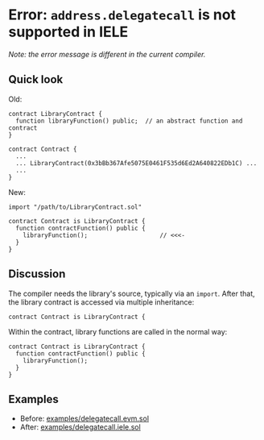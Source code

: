 # Error: `address.delegatecall` is not supported in IELE

*Note: the error message is different in the current compiler.*

## Quick look

Old: 
    
    contract LibraryContract {
      function libraryFunction() public;  // an abstract function and contract
    }
      
    contract Contract {
      ...
      ... LibraryContract(0x3bBb367Afe5075E0461F535d6Ed2A640822EDb1C) ...
      ...
    }

New:
    
    import "/path/to/LibraryContract.sol"

    contract Contract is LibraryContract {
      function contractFunction() public {
        libraryFunction();                    // <<<-
      }
    }
   
   
## Discussion

The compiler needs the library's source, typically via an
`import`. After that, the library contract is accessed via multiple
inheritance:


    contract Contract is LibraryContract {

Within the contract, library functions are called in the normal way:

    contract Contract is LibraryContract {
      function contractFunction() public {
        libraryFunction();
      }
    }
    

## Examples

* Before: [examples/delegatecall.evm.sol](examples/delegatecall.evm.sol)
* After: [examples/delegatecall.iele.sol](examples/delegatecall.iele.sol)

